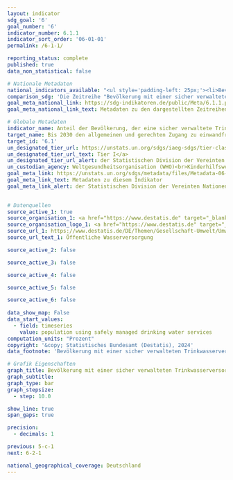 ```yaml
---
layout: indicator    
sdg_goal: '6'    
goal_number: '6'    
indicator_number: 6.1.1    
indicator_sort_order: '06-01-01'    
permalink: /6-1-1/    

reporting_status: complete    
published: true    
data_non_statistical: false    

# Nationale Metadaten    
national_indicators_available: "<ul style='padding-left: 25px;'><li>Bevölkerung mit einer sicher verwalteten Trinkwasserversorgung</li> <li> Bevölkerung mit Anschluss an die öffentliche Wasserversorgung</li></ul>"    
comparison_sdg: 'Die Zeitreihe "Bevölkerung mit einer sicher verwalteten Trinkwasserversorgung" entspricht teilweise den globalen Metadaten. Die Zeitreihe "Bevölkerung mit Anschluss an die öffentliche Wasserversorgung" bietet zusätzliche Informationen.'    
goal_meta_national_link: https://sdg-indikatoren.de/public/Meta/6.1.1.pdf
goal_meta_national_link_text: Metadaten zu den dargestellten Zeitreihen    

# Globale Metadaten    
indicator_name: Anteil der Bevölkerung, der eine sicher verwaltete Trinkwasserversorgung nutzt    
target_name: Bis 2030 den allgemeinen und gerechten Zugang zu einwandfreiem und bezahlbarem Trinkwasser für alle erreichen    
target_id: '6.1'    
un_designated_tier_url: https://unstats.un.org/sdgs/iaeg-sdgs/tier-classification/'    
un_designated_tier_url_text: Tier I</a>    
un_designated_tier_url_alert: der Statistischen Division der Vereinten Nationen    
un_custodian_agency: Weltgesundheitsorganisation (WHO)<br>Kinderhilfswerk der Vereinten Nationen (UNICEF)    
goal_meta_link: https://unstats.un.org/sdgs/metadata/files/Metadata-06-01-01.pdf    
goal_meta_link_text: Metadaten zu diesem Indikator    
goal_meta_link_alert: der Statistischen Division der Vereinten Nationen    
    

# Datenquellen
source_active_1: true
source_organisation_1: <a href="https://www.destatis.de" target="_blank"> Statistisches Bundesamt (Destatis) </a>
source_organisation_logo_1: <a href="https://www.destatis.de" target="_blank"><img src="https://sdg-indikatoren.de/public/OrgImgDe/destatis.png" alt="Logo destatis" style="height:60px; width:148px"/></a>
source_url_1: https://www.destatis.de/DE/Themen/Gesellschaft-Umwelt/Umwelt/Wasserwirtschaft/_inhalt.html#sprg238684
source_url_text_1: Öffentliche Wasserversorgung

source_active_2: false

source_active_3: false

source_active_4: false

source_active_5: false

source_active_6: false
    
data_show_map: False    
data_start_values: 
  - field: timeseries
    value: population using safely managed drinking water services    
computation_units: "Prozent"    
copyright: '&copy; Statistisches Bundesamt (Destatis), 2024'    
data_footnote: 'Bevölkerung mit einer sicher verwalteten Trinkwasserversorgung: Alle Daten geschätzt.'    

# Grafik Eigenschaften    
graph_title: Bevölkerung mit einer sicher verwalteten Trinkwasserversorgung
graph_subtitle:     
graph_type: bar
graph_stepsize: 
  - step: 10.0    

show_line: true
span_gaps: true

precision:
  - decimals: 1    

previous: 5-c-1    
next: 6-2-1    

national_geographical_coverage: Deutschland    
---
```


<span></span>